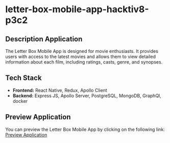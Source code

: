 # letter-box-mobile-app-hacktiv8-p3c2

## Description Application

The Letter Box Mobile App is designed for movie enthusiasts. It provides users with access to the latest movies and allows them to view detailed information about each film, including ratings, casts, genre, and synopses.

## Tech Stack

- **Frontend:** React Native, Redux, Apollo Client
- **Backend:** Express JS, Apollo Server, PostgreSQL, MongoDB, GraphQl, docker

## Preview Application

You can preview the Letter Box Mobile App by clicking on the following link: [Preview Application](https://drive.google.com/drive/folders/1-7ZtBQDktb_jvlkLC4L4zBkQc5f_fUfj?usp=sharing)
